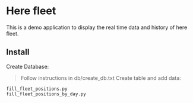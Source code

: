Here fleet
==========
This is a demo application to display the real time data and history of here fleet.

Install
-------
Create Database:
> Follow instructions in db/create_db.txt
> Create table and add data:
~~~
fill_fleet_positions.py
fill_fleet_positions_by_day.py
~~~